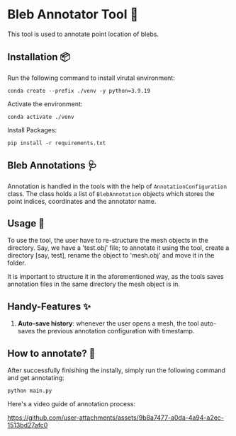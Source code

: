 # Bleb Annotator Tool 🔨

This tool is used to annotate point location of blebs. 


## Installation 📦
Run the following command to install virutal environment:

`conda create --prefix ./venv -y python=3.9.19`

Activate the environment:

`conda activate ./venv`

Install Packages:

`pip install -r requirements.txt`


## Bleb Annotations 🩺

Annotation is handled in the tools with the help of `AnnotationConfiguration` class. The class holds a list of `BlebAnnotation` objects which stores the point indices, coordinates and the annotator name.


## Usage 🦮
To use the tool, the user have to re-structure the mesh objects in the directory. Say, we have a 'test.obj' file; to annotate it using the tool, create a directory [say, test], rename the object to 'mesh.obj' and move it in the folder.

It is important to structure it in the aforementioned way, as the tools saves annotation files in the same directory the mesh object is in.


## Handy-Features ✨

1. **Auto-save history**: whenever the user opens a mesh, the tool auto-saves the previous annotation configuration with timestamp.


## How to annotate? 📝

After successfully finisihing the instally, simply run the following command and get annotating:

`python main.py`

Here's a video guide of annotation process:

https://github.com/user-attachments/assets/9b8a7477-a0da-4a94-a2ec-1513bd27afc0

